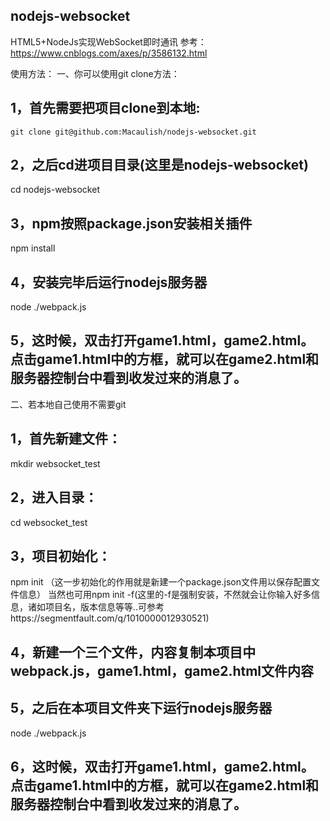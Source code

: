 ## nodejs-websocket
HTML5+NodeJs实现WebSocket即时通讯
参考：https://www.cnblogs.com/axes/p/3586132.html

使用方法：
一、你可以使用git clone方法：
## 1，首先需要把项目clone到本地:
`git clone git@github.com:Macaulish/nodejs-websocket.git`
## 2，之后cd进项目目录(这里是nodejs-websocket)
cd nodejs-websocket
## 3，npm按照package.json安装相关插件
npm install
## 4，安装完毕后运行nodejs服务器
node ./webpack.js
## 5，这时候，双击打开game1.html，game2.html。点击game1.html中的方框，就可以在game2.html和服务器控制台中看到收发过来的消息了。



二、若本地自己使用不需要git
## 1，首先新建文件：
mkdir websocket_test
## 2，进入目录：
cd websocket_test
## 3，项目初始化：
npm init    （这一步初始化的作用就是新建一个package.json文件用以保存配置文件信息）
当然也可用npm init -f(这里的-f是强制安装，不然就会让你输入好多信息，诸如项目名，版本信息等等..可参考https://segmentfault.com/q/1010000012930521)
## 4，新建一个三个文件，内容复制本项目中webpack.js，game1.html，game2.html文件内容
## 5，之后在本项目文件夹下运行nodejs服务器
node ./webpack.js
## 6，这时候，双击打开game1.html，game2.html。点击game1.html中的方框，就可以在game2.html和服务器控制台中看到收发过来的消息了。
